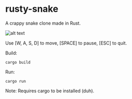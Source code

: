 # rusty-snake

A crappy snake clone made in Rust.

![alt text](https://github.com/finnegancodes/rusty-snake/screenshots/game.png)

Use [W, A, S, D] to move, [SPACE] to pause, [ESC] to quit.

Build:
```
cargo build
```

Run:
```
cargo run
```

Note: Requires cargo to be installed (duh).
